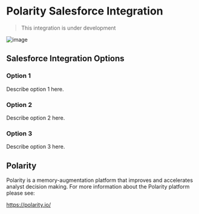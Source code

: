 # Polarity Salesforce Integration

> This integration is under development

![image](https://img.shields.io/badge/status-beta-green.svg)

## Salesforce Integration Options

### Option 1

Describe option 1 here.

### Option 2

Describe option 2 here.

### Option 3

Describe option 3 here.

## Polarity

Polarity is a memory-augmentation platform that improves and accelerates analyst decision making.  For more information about the Polarity platform please see: 

https://polarity.io/
